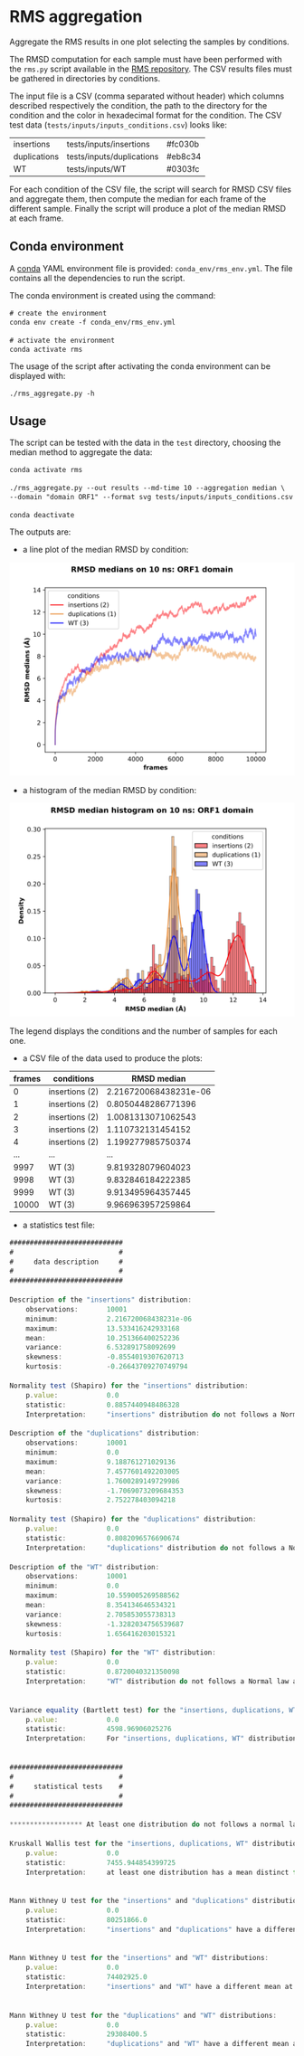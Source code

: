 # RMS aggregation

Aggregate the RMS results in one plot selecting the samples by conditions.

The RMSD computation for each sample must have been performed with the `rms.py` script available in the 
[RMS repository](https://github.com/njeanne/rms). The CSV results files must be gathered in directories by conditions.

The input file is a CSV (comma separated without header) which columns described respectively the condition, the path 
to the directory for the condition and the color in hexadecimal format for the condition. The CSV test data 
(`tests/inputs/inputs_conditions.csv`) looks like:

|   |   |   |
|---|---|---|
| insertions  | tests/inputs/insertions  | #fc030b |
| duplications | tests/inputs/duplications | #eb8c34 |
| WT  | tests/inputs/WT | #0303fc |

For each condition of the CSV file, the script will search for RMSD CSV files and aggregate them, then compute the 
median for each frame of the different sample. Finally the script will produce a plot of the median RMSD at each frame.

## Conda environment

A [conda](https://docs.conda.io/projects/conda/en/latest/index.html) YAML environment file is provided: 
`conda_env/rms_env.yml`. The file contains all the dependencies to run the script.

The conda environment is created using the command:
```shell script
# create the environment
conda env create -f conda_env/rms_env.yml

# activate the environment
conda activate rms
```

The usage of the script after activating the conda environment can be displayed with:
```shell script
./rms_aggregate.py -h
```

## Usage

The script can be tested with the data in the `test` directory, choosing the median method to aggregate the data:
```shell script
conda activate rms

./rms_aggregate.py --out results --md-time 10 --aggregation median \
--domain "domain ORF1" --format svg tests/inputs/inputs_conditions.csv

conda deactivate
```

The outputs are:

- a line plot of the median RMSD by condition:

![median RMSD plot](doc/_static/RMSD.svg)

- a histogram of the median RMSD by condition:

![median RMSD plot](doc/_static/RMSD_histogram.svg)

The legend displays the conditions and the number of samples for each one.

- a CSV file of the data used to produce the plots:

|frames|conditions    |RMSD median          |
|------|--------------|---------------------|
|0     |insertions (2)|2.216720068438231e-06|
|1     |insertions (2)|0.8050448286771396   |
|2     |insertions (2)|1.0081313071062543   |
|3     |insertions (2)|1.110732131454152    |
|4     |insertions (2)|1.199277985750374    |
|...|...|...|
|9997|WT (3)        |9.819328079604023    |
|9998|WT (3)        |9.832846184222385    |
|9999|WT (3)        |9.913495964357445    |
|10000|WT (3)        |9.966963957259864    |

- a statistics test file:
```typescript
############################
#                          #
#     data description     #
#                          #
############################

Description of the "insertions" distribution:
	observations:       10001
	minimum:            2.216720068438231e-06
	maximum:            13.533416242933168
	mean:               10.251366400252236
	variance:           6.532891758092699
	skewness:           -0.8554019307620713
	kurtosis:           -0.26643709270749794

Normality test (Shapiro) for the "insertions" distribution:
	p.value:            0.0
	statistic:          0.8857440948486328
	Interpretation:     "insertions" distribution do not follows a Normal law at α risk of 0.05 (p.value <= 0.05)

Description of the "duplications" distribution:
	observations:       10001
	minimum:            0.0
	maximum:            9.188761271029136
	mean:               7.4577601492203005
	variance:           1.7600289149729986
	skewness:           -1.7069073209684353
	kurtosis:           2.752278403094218

Normality test (Shapiro) for the "duplications" distribution:
	p.value:            0.0
	statistic:          0.8082096576690674
	Interpretation:     "duplications" distribution do not follows a Normal law at α risk of 0.05 (p.value <= 0.05)

Description of the "WT" distribution:
	observations:       10001
	minimum:            0.0
	maximum:            10.559005269588562
	mean:               8.354134646534321
	variance:           2.705853055738313
	skewness:           -1.3282034756539687
	kurtosis:           1.656416203015321

Normality test (Shapiro) for the "WT" distribution:
	p.value:            0.0
	statistic:          0.8720040321350098
	Interpretation:     "WT" distribution do not follows a Normal law at α risk of 0.05 (p.value <= 0.05)


Variance equality (Bartlett test) for the "insertions, duplications, WT" distributions:
	p.value:            0.0
	statistic:          4598.96906025276
	Interpretation:     For "insertions, duplications, WT" distributions the variance are  not equals at α risk of 0.05 (p.value <= 0.05)


############################
#                          #
#     statistical tests    #
#                          #
############################

****************** At least one distribution do not follows a normal law, Kruskall-Wallis and Mann-Whitney U tests will be applied. ******************

Kruskall Wallis test for the "insertions, duplications, WT" distributions:
	p.value:            0.0
	statistic:          7455.944854399725
	Interpretation:     at least one distribution has a mean distinct from the others at a α risk of 0.05 (p.value <= 0.05)


Mann Withney U test for the "insertions" and "duplications" distributions:
	p.value:            0.0
	statistic:          80251866.0
	Interpretation:     "insertions" and "duplications" have a different mean at a α risk of 0.05 (p.value <= 0.05)


Mann Withney U test for the "insertions" and "WT" distributions:
	p.value:            0.0
	statistic:          74402925.0
	Interpretation:     "insertions" and "WT" have a different mean at a α risk of 0.05 (p.value <= 0.05)


Mann Withney U test for the "duplications" and "WT" distributions:
	p.value:            0.0
	statistic:          29308400.5
	Interpretation:     "duplications" and "WT" have a different mean at a α risk of 0.05 (p.value <= 0.05)


```